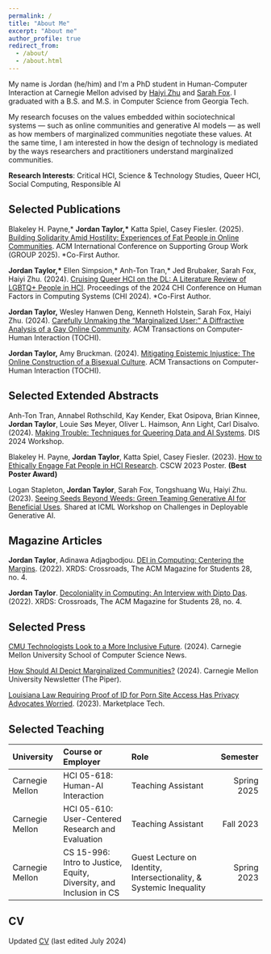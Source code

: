```yaml
---
permalink: /
title: "About Me"
excerpt: "About me"
author_profile: true
redirect_from: 
  - /about/
  - /about.html
---
```


My name is Jordan (he/him) and I'm a PhD student in Human-Computer Interaction at Carnegie Mellon advised by [Haiyi Zhu](https://haiyizhu.com) and [Sarah Fox](https://www.sarahfox.info/). I graduated with a B.S. and M.S. in Computer Science from Georgia Tech.

My research focuses on the values embedded within sociotechnical systems — such as online communities and generative AI models — as well as how members of marginalized communities negotiate these values. At the same time, I am interested in how the design of technology is mediated by the ways researchers and practitioners understand marginalized communities.

**Research Interests**: Critical HCI, Science & Technology Studies, Queer HCI, Social Computing, Responsible AI


Selected Publications
------

Blakeley H. Payne,\* **Jordan Taylor,\*** Katta Spiel, Casey Fiesler. (2025). [Building Solidarity Amid Hostility: Experiences of Fat People in Online Communities](https://dl.acm.org/doi/10.1145/3701186). ACM International Conference on Supporting Group Work (GROUP 2025). \*Co-First Author.

**Jordan Taylor,\*** Ellen Simpsion,* Anh-Ton Tran,* Jed Brubaker, Sarah Fox, Haiyi Zhu. (2024). [Cruising Queer HCI on the DL: A Literature Review of LGBTQ+ People in HCI](https://dl.acm.org/doi/10.1145/3613904.3642494). Proceedings of the 2024 CHI Conference on Human Factors in Computing Systems (CHI 2024). \*Co-First Author.

**Jordan Taylor,** Wesley Hanwen Deng, Kenneth Holstein, Sarah Fox, Haiyi Zhu. (2024). [Carefully Unmaking the “Marginalized User:” A Diffractive Analysis of a Gay Online Community](https://doi.org/10.1145/3673229). ACM Transactions on Computer-Human Interaction (TOCHI).

**Jordan Taylor,** Amy Bruckman. (2024). [Mitigating Epistemic Injustice: The Online Construction of a Bisexual Culture](https://dl.acm.org/doi/10.1145/3648614). ACM Transactions on Computer-Human Interaction (TOCHI).


Selected Extended Abstracts
------

Anh-Ton Tran, Annabel Rothschild, Kay Kender, Ekat Osipova, Brian Kinnee, **Jordan Taylor**, Louie Søs Meyer, Oliver L. Haimson, Ann Light, Carl Disalvo. (2024). [Making Trouble: Techniques for Queering Data and AI Systems](https://dl.acm.org/doi/abs/10.1145/3656156.3658393). DIS 2024 Workshop.

Blakeley H. Payne, **Jordan Taylor**, Katta Spiel, Casey Fiesler. (2023). [How to Ethically Engage Fat People in HCI Research](https://dl.acm.org/doi/10.1145/3584931.3606987). CSCW 2023 Poster. **(Best Poster Award)**

Logan Stapleton, **Jordan Taylor**, Sarah Fox, Tongshuang Wu, Haiyi Zhu. (2023). [Seeing Seeds Beyond Weeds: Green Teaming Generative AI for Beneficial Uses](https://arxiv.org/pdf/2306.03097.pdf). Shared at ICML Workshop on Challenges in Deployable Generative AI.


Magazine Articles
------

**Jordan Taylor**, Adinawa Adjagbodjou. [DEI in Computing: Centering the Margins](https://dl.acm.org/doi/10.1145/3538534). (2022). XRDS: Crossroads, The ACM Magazine for Students 28, no. 4.

**Jordan Taylor**. [Decoloniality in Computing: An Interview with Dipto Das](https://dl.acm.org/doi/10.1145/3538548). (2022). XRDS: Crossroads, The ACM Magazine for Students 28, no. 4.


Selected Press
------

[CMU Technologists Look to a More Inclusive Future](https://www.cs.cmu.edu/news/2024/inclusive-ai). (2024). Carnegie Mellon University School of Computer Science News.

[How Should AI Depict Marginalized Communities?](https://www.cmu.edu/news/stories/archives/2024/june/how-should-ai-depict-marginalized-communities-cmu-technologists-look-to-a-more-inclusive-future ) (2024). Carnegie Mellon University Newsletter (The Piper).

[Louisiana Law Requiring Proof of ID for Porn Site Access Has Privacy Advocates Worried](https://www.marketplace.org/shows/marketplace-tech/louisiana-law-requiring-proof-of-id-for-porn-site-access-has-privacy-advocates-worried/). (2023). Marketplace Tech. 


Selected Teaching
------

| University | Course or Employer | Role | Semester |
| :------ | :--- | :--- | ---:|
| Carnegie Mellon | HCI 05-618: Human-AI Interaction | Teaching Assistant | Spring 2025 |
| Carnegie Mellon | HCI 05-610: User-Centered Research and Evaluation | Teaching Assistant | Fall 2023 |
| Carnegie Mellon | CS 15-996: Intro to Justice, Equity, Diversity, and Inclusion in CS | Guest Lecture on Identity, Intersectionality, & Systemic Inequality | Spring 2023 |


CV
------


Updated <a onclick="gtag('event', 'view_cv')" href="https://docs.google.com/document/d/1-EcWIT9l5_rQmeggDAUAcv5YJAZOe2PUdbVR96a278s/edit?usp=sharing">CV</a> (last edited July 2024)
